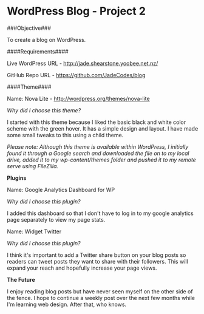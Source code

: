 WordPress Blog - Project 2
====

###Objective###

To create a blog on WordPress.


####Requirements####

Live WordPress URL - http://jade.shearstone.yoobee.net.nz/

GitHub Repo URL - https://github.com/JadeCodes/blog


####Theme####

Name: Nova Lite - http://wordpress.org/themes/nova-lite 

*Why did I choose this theme?*

I started with this theme because I liked the basic black and white color scheme with the green hover. It has a simple design and layout. I have made some small tweaks to this using a child theme.

*Please note: Although this theme is available within WordPress, I initially found it through a Google search and downloaded the file on to my local drive, added it to my wp-content/themes folder and pushed it to my remote serve using FileZilla.*


**Plugins** 

Name: Google Analytics Dashboard for WP

*Why did I choose this plugin?*

I added this dashboard so that I don't have to log in to my google analytics page separately to view my page stats.

Name: Widget Twitter

*Why did I choose this plugin?*

I think it's important to add a Twitter share button on your blog posts so readers can tweet posts they want to share with their followers. This will expand your reach and hopefully increase your page views.


**The Future**

I enjoy reading blog posts but have never seen myself on the other side of the fence. I hope to continue a weekly post over the next few months while I'm learning web design. After that, who knows.
